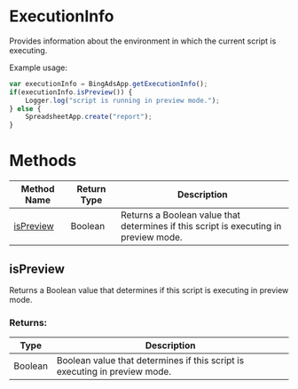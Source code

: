 # ExecutionInfo
Provides information about the environment in which the current script is executing.


Example usage:
```javascript
var executionInfo = BingAdsApp.getExecutionInfo();
if(executionInfo.isPreview()) {
    Logger.log("script is running in preview mode.");
} else {
    SpreadsheetApp.create("report");
}
```

# Methods
|Method Name|Return Type|Description|
|-|-|-
[isPreview](#ispreview)|Boolean|Returns a Boolean value that determines if this script is executing in preview mode.

## <a name="ispreview"></a>isPreview
Returns a Boolean value that determines if this script is executing in preview mode.

### Returns:
|Type|Description|
|-|-
Boolean|Boolean value that determines if this script is executing in preview mode.

